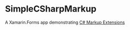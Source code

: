 # SimpleCSharpMarkup
 A Xamarin.Forms app demonstrating [C# Markup Extensions](https://docs.microsoft.com/xamarin/xamarin-forms/user-interface/csharp-markup/?WT.mc_id=simpleCSharpMarkup-github-bramin)
 

